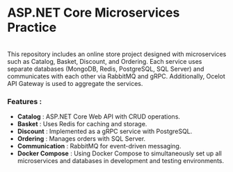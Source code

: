  <h1 >  ASP.NET Core Microservices Practice </h1>


<br/>
This repository includes an online store project designed with microservices such as Catalog, 
Basket, Discount, and Ordering. Each service uses separate databases (MongoDB, Redis, PostgreSQL, 
SQL Server) and communicates with each other via RabbitMQ and gRPC. Additionally, Ocelot API Gateway is used to aggregate the services.


### Features :
- **Catalog** : ASP.NET Core Web API with CRUD operations.
- **Basket** : Uses Redis for caching and storage.
- **Discount** :  Implemented as a gRPC service with PostgreSQL.
- **Ordering** : Manages orders with SQL Server.
- **Communication** : RabbitMQ for event-driven messaging.
- **Docker Compose** : Using Docker Compose to simultaneously set up all microservices and databases in development and testing environments.


